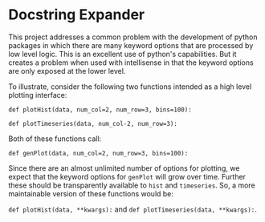 # Docstring Expander

This project addresses a common problem with the development of python packages in which there are many keyword options that are processed by low level logic. This is an excellent use of python's capabilities.
But it creates a problem when used with intellisense in that the keyword options are only exposed at the lower level.

To illustrate, consider the following two functions intended as a high level plotting interface:

``def plotHist(data, num_col=2, num_row=3, bins=100):``
  
``def plotTimeseries(data, num_col-2, num_row=3):``

Both of these functions call:

``def genPlot(data, num_col=2, num_row=3, bins=100):``

Since there are an almost unlimited number of options for plotting, we expect that the keyword options for ``genPlot`` will grow over time. Further these should be transparently available to ``hist`` and ``timeseries``. So, a more maintainable version of these functions would be:

``def plotHist(data, **kwargs):`` and ``def plotTimeseries(data, **kwargs):``.
